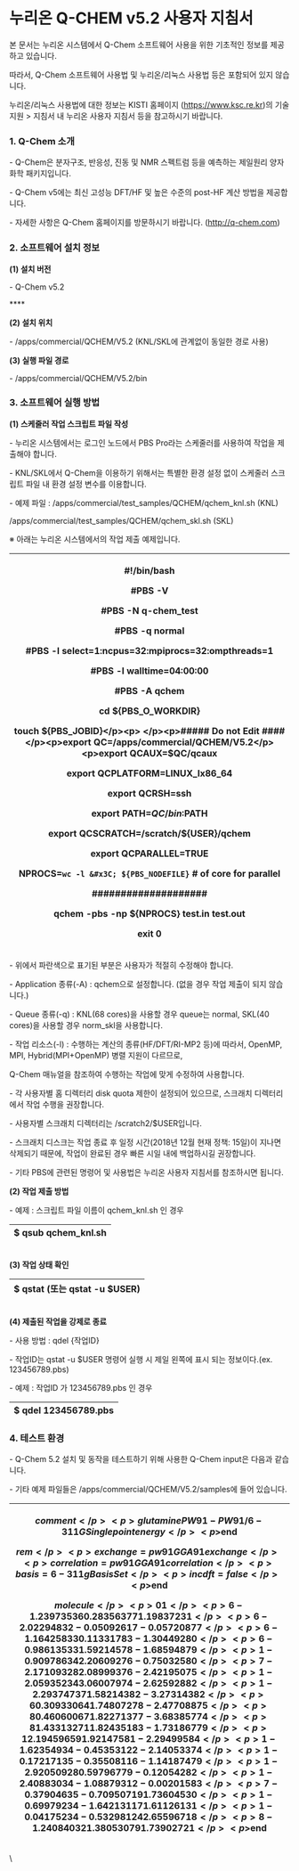 # 누리온 Q-CHEM v5.2 사용자 지침서

본 문서는 누리온 시스템에서 Q-Chem 소프트웨어 사용을 위한 기초적인 정보를 제공하고 있습니다.&#x20;

따라서, Q-Chem 소프트웨어 사용법 및 누리온/리눅스 사용법 등은 포함되어 있지 않습니다. &#x20;

누리온/리눅스 사용법에 대한 정보는 KISTI 홈페이지 (https://www.ksc.re.kr)의 기술지원 > 지침서 내 누리온 사용자 지침서 등을 참고하시기 바랍니다.

&#x20;

### **1. Q-Chem 소개**&#x20;

&#x20;\- Q-Chem은 분자구조, 반응성, 진동 및 NMR 스펙트럼 등을 예측하는 제일원리 양자 화학 패키지입니다.

&#x20;\- Q-Chem v5에는 최신 고성능 DFT/HF 및 높은 수준의 post-HF 계산 방법을 제공합니다.

&#x20;\- 자세한 사항은 Q-Chem 홈페이지를 방문하시기 바랍니다. (http://q-chem.com)

&#x20;

### **2. 소프트웨어 설치 정보**

**(1) 설치 버전**&#x20;

&#x20;\- Q-Chem v5.2

&#x20;****&#x20;

**(2) 설치 위치**&#x20;

&#x20;\- /apps/commercial/QCHEM/V5.2 (KNL/SKL에 관계없이 동일한 경로 사용)

&#x20;

**(3) 실행 파일 경로**&#x20;

&#x20;\- /apps/commercial/QCHEM/V5.2/bin

&#x20;

### **3. 소프트웨어 실행 방법**

**(1) 스케줄러 작업 스크립트 파일 작성**

&#x20; \- 누리온 시스템에서는 로그인 노드에서 PBS Pro라는 스케줄러를 사용하여 작업을 제출해야 합니다.

&#x20; \- KNL/SKL에서 Q-Chem을 이용하기 위해서는 특별한 환경 설정 없이 스케줄러 스크립트 파일 내 환경 설정 변수를 이용합니다.&#x20;

&#x20; \- 예제 파일 :  /apps/commercial/test\_samples/QCHEM/qchem\_knl.sh (KNL)

&#x20;                   /apps/commercial/test\_samples/QCHEM/qchem\_skl.sh  (SKL)

&#x20;

※ 아래는 누리온 시스템에서의 작업 제출 예제입니다.

| <p>#!/bin/bash</p><p>#PBS -V</p><p>#PBS -N q-chem_test</p><p>#PBS -q normal </p><p>#PBS -l select=1:ncpus=32:mpiprocs=32:ompthreads=1</p><p>#PBS -l walltime=04:00:00</p><p>#PBS -A qchem</p><p> </p><p>cd ${PBS_O_WORKDIR}</p><p>touch ${PBS_JOBID}</p><p> </p><p>##### Do not Edit ####</p><p>export QC=/apps/commercial/QCHEM/V5.2</p><p>export QCAUX=$QC/qcaux</p><p>export QCPLATFORM=LINUX_Ix86_64</p><p>export QCRSH=ssh</p><p>export PATH=$QC/bin:$PATH</p><p>export QCSCRATCH=/scratch/${USER}/qchem</p><p>export QCPARALLEL=TRUE</p><p> </p><p>NPROCS=`wc -l &#x3C; ${PBS_NODEFILE}`   # of core for parallel</p><p>####################</p><p> </p><p>qchem -pbs -np ${NPROCS} test.in test.out</p><p> </p><p>exit 0</p> |
| ----------------------------------------------------------------------------------------------------------------------------------------------------------------------------------------------------------------------------------------------------------------------------------------------------------------------------------------------------------------------------------------------------------------------------------------------------------------------------------------------------------------------------------------------------------------------------------------------------------------------------------------------------------------------------------------------------------------------------------- |

&#x20;\- 위에서 파란색으로 표기된 부분은 사용자가 적절히 수정해야 합니다.

&#x20;\- Application 종류(-A) : qchem으로 설정합니다. (없을 경우 작업 제출이 되지 않습니다.)

&#x20;\- Queue 종류(-q) : KNL(68 cores)을 사용할 경우 queue는 normal, SKL(40 cores)을 사용할 경우 norm\_skl을 사용합니다.

&#x20;\- 작업 리소스(-l) : 수행하는 계산의 종류(HF/DFT/RI-MP2 등)에 따라서, OpenMP, MPI, Hybrid(MPI+OpenMP) 병렬 지원이 다르므로,&#x20;

Q-Chem 매뉴얼을 참조하여 수행하는 작업에 맞게 수정하여 사용합니다.&#x20;

&#x20;\- 각 사용자별 홈 디렉터리 disk quota 제한이 설정되어 있으므로, 스크래치 디렉터리에서 작업 수행을 권장합니다.

&#x20;\- 사용자별 스크래치 디렉터리는 /scratch2/$USER입니다.

&#x20;\- 스크래치 디스크는 작업 종료 후 일정 시간(2018년 12월 현재 정책: 15일)이 지나면 삭제되기 때문에, 작업이 완료된 경우 빠른 시일 내에 백업하시길 권장합니다.&#x20;

&#x20;\- 기타 PBS에 관련된 명령어 및 사용법은 누리온 사용자 지침서를 참조하시면 됩니다.

&#x20;

**(2) 작업 제출 방법**

&#x20;\- 예제 : 스크립트 파일 이름이 qchem\_knl.sh 인 경우

|   $ qsub qchem\_knl.sh |
| ---------------------- |

\
**(3) 작업 상태 확인**

|   $ qstat (또는 qstat -u $USER)  |
| ------------------------------ |

\
**(4) 제출된 작업을 강제로 종료**

&#x20;\- 사용 방법 : qdel {작업ID}

&#x20;\- 작업ID는 qstat -u $USER 명령어 실행 시 제일 왼쪽에 표시 되는 정보이다.(ex. 123456789.pbs)

&#x20;\- 예제 : 작업ID 가 123456789.pbs 인 경우

|   $ qdel 123456789.pbs |
| ---------------------- |

&#x20;

### **4. 테스트 환경**

&#x20; \- Q-Chem 5.2 설치 및 동작을 테스트하기 위해 사용한 Q-Chem input은 다음과 같습니다.&#x20;

&#x20; \- 기타 예제 파일들은 /apps/commercial/QCHEM/V5.2/samples에 들어 있습니다.

| <p>$comment</p><p>glutamine    PW91-PW91/6-311G   Single point energy</p><p>$end</p><p> </p><p>$rem</p><p>exchange = pw91  GGA91 exchange</p><p>correlation = pw91  GGA91 correlation</p><p>basis = 6-311g  Basis Set</p><p>incdft = false</p><p>$end</p><p> </p><p>$molecule</p><p>0  1</p><p>6 -1.23973536  0.28356377  1.19837231</p><p>6 -2.02294832 -0.05092617 -0.05720877</p><p>6 -1.16425833  0.11331783 -1.30449280</p><p>6 -0.98613533  1.59214578 -1.68594879</p><p>1 -0.90978634  2.20609276 -0.75032580</p><p>7 -2.17109328  2.08999376 -2.42195075</p><p>1 -2.05935234  3.06007974 -2.62592882</p><p>1 -2.29374737  1.58214382 -3.27314382</p><p>6  0.30933064  1.74807278 -2.47708875</p><p>8  0.46060067  1.82271377 -3.68385774</p><p>8  1.43313271  1.82435183 -1.73186779</p><p>1  2.19459659  1.92147581 -2.29499584</p><p>1 -1.62354934 -0.45353122 -2.14053374</p><p>1 -0.17217135 -0.35508116 -1.14187479</p><p>1 -2.92050928  0.59796779 -0.12054282</p><p>1 -2.40883034 -1.08879312 -0.00201583</p><p>7 -0.37904635 -0.70950719  1.73604530</p><p>1 -0.69979234 -1.64213117  1.61126131</p><p>1 -0.04175234 -0.53298124  2.65596718</p><p>8 -1.24084032  1.38053079  1.73902721</p><p>$end</p><p> </p> |
| ------------------------------------------------------------------------------------------------------------------------------------------------------------------------------------------------------------------------------------------------------------------------------------------------------------------------------------------------------------------------------------------------------------------------------------------------------------------------------------------------------------------------------------------------------------------------------------------------------------------------------------------------------------------------------------------------------------------------------------------------------------------------------------------------------------------------------------------------------------------------------------------------------------------------------------------------------------------------------------------------------------------------------------------------------------------------------------------------------------------------------------------------------------------------------------------------------------------------------- |

\
